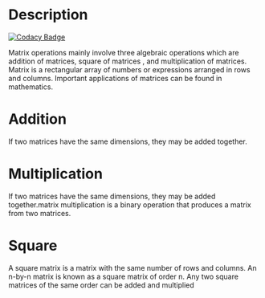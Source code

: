 # Description

[![Codacy Badge](https://api.codacy.com/project/badge/Grade/d096c9152a8c4737bf2165851e046b95)](https://app.codacy.com/gh/VIGNESH8629/M1_Matrix_Operation?utm_source=github.com&utm_medium=referral&utm_content=VIGNESH8629/M1_Matrix_Operation&utm_campaign=Badge_Grade_Settings)

Matrix operations mainly involve three algebraic operations which are addition of matrices, square of matrices , and multiplication of matrices. Matrix is a rectangular array of numbers or expressions arranged in rows and columns. Important applications of matrices can be found in mathematics.

# Addition
If two matrices have the same dimensions, they may be added together.
# Multiplication
If two matrices have the same dimensions, they may be added together.matrix multiplication is a binary operation that produces a matrix from two matrices.
# Square
A square matrix is a matrix with the same number of rows and columns. An n-by-n matrix is known as a square matrix of order n. Any two square matrices of the same order can be added and multiplied
